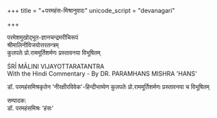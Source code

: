 +++
title = "+परमहंस-मिश्रानुवादः"
unicode_script = "devanagari"

+++


परमेशमुखोद्भूत-ज्ञानचन्द्रमरीचिरूपं   
श्रीमालिनीविजयोत्तरतन्त्रम्  
कुलपतेः प्रो.राममूर्तिशर्मणः प्रस्तावनया विभूषितम्  

ŚRĪ MĀLINI VIJAYOTTARATANTRA   
With the Hindi Commentary - Ву DR. PARAMHANS MISHRA 'HANS'   


डॉ. परमहंसमिश्रकृतेन 'नीरक्षीरविवेक'-हिन्दीभाष्येण कुलपतेः प्रो.राममूर्तिशर्मणः प्रस्तावनया च विभूषितम् 

सम्पादक:  
डॉ. परमहंसमिश्रः 'हंसः' 
